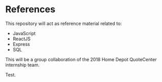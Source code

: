 # References

This repository will act as reference material related to:
  - JavaScript
  - ReactJS
  - Express
  - SQL

This will be a group collaboration of the 2018 Home Depot QuoteCenter internship team. 

Test.
